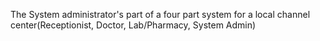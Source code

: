 The System administrator's part of a four part system for a local channel center(Receptionist, Doctor, Lab/Pharmacy, System Admin)